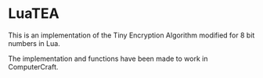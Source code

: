 # LuaTEA
This is an implementation of the Tiny Encryption Algorithm modified for 8 bit numbers in Lua.

The implementation and functions have been made to work in ComputerCraft.

